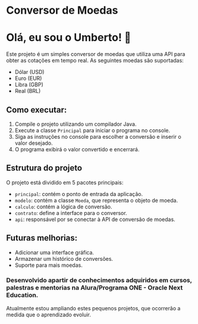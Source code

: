 # Conversor de Moedas
# Olá, eu sou o Umberto! 👋
Este projeto é um simples conversor de moedas que utiliza uma API para obter as cotações em tempo real. As seguintes moedas são suportadas:
- Dólar (USD)
- Euro (EUR)
- Libra (GBP)
- Real (BRL)

## Como executar:

1. Compile o projeto utilizando um compilador Java.
2. Execute a classe `Principal` para iniciar o programa no console.
3. Siga as instruções no console para escolher a conversão e inserir o valor desejado.
4. O programa exibirá o valor convertido e encerrará.

## Estrutura do projeto

O projeto está dividido em 5 pacotes principais:
- `principal`: contém o ponto de entrada da aplicação.
- `modelo`: contém a classe `Moeda`, que representa o objeto de moeda.
- `calculo`: contém a lógica de conversão.
- `contrato`: define a interface para o conversor.
- `api`: responsável por se conectar à API de conversão de moedas.

## Futuras melhorias:
- Adicionar uma interface gráfica.
- Armazenar um histórico de conversões.
- Suporte para mais moedas.

### Desenvolvido apartir de conhecimentos adquiridos em cursos, palestras e mentorias na Alura/Programa ONE - Oracle Next Education.

Atualmente estou ampliando estes pequenos projetos, que ocorrerão a medida que o aprendizado evoluir.  
